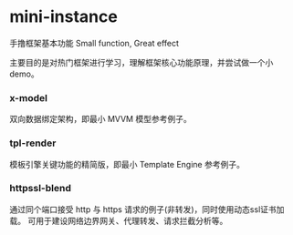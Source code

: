 # mini-instance
手撸框架基本功能
Small function, Great effect

主要目的是对热门框架进行学习，理解框架核心功能原理，并尝试做一个小demo。

### x-model
双向数据绑定架构，即最小 MVVM 模型参考例子。

### tpl-render
模板引擎关键功能的精简版，即最小 Template Engine 参考例子。

### httpssl-blend
通过同个端口接受 http 与 https 请求的例子(非转发)，同时使用动态ssl证书加载。
可用于建设网络边界网关、代理转发、请求拦截分析等。
